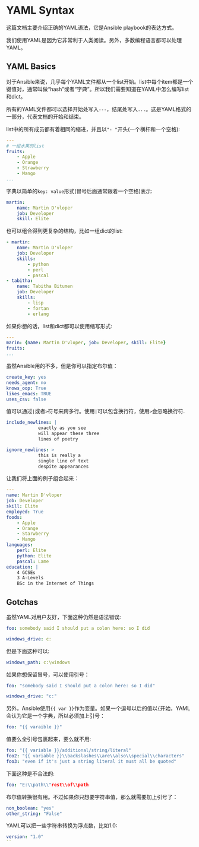 # YAML Syntax

这篇文档主要介绍正确的YAML语法，它是Ansible playbook的表达方式。

我们使用YAML是因为它非常利于人类阅读。另外，多数编程语言都可以处理YAML。

## YAML Basics

对于Ansible来说，几乎每个YAML文件都从一个list开始。list中每个item都是一个键值对，通常叫做“hash”或者“字典”。所以我们需要知道在YAML中怎么编写list和dict。

所有的YAML文件都可以选择开始处写入`---`，结尾处写入`...`。这是YAML格式的一部分，代表文档的开始和结束。

list中的所有成员都有着相同的缩进，并且以`"- "`开头(一个横杆和一个空格):

```yaml
---
# 一组水果的list
fruits:
    - Apple
    - Orange
    - Strawberry
    - Mango
...
```

字典以简单的`key: value`形式(冒号后面通常跟着一个空格)表示:

```yaml
martin:
    name: Martin D'vloper
    job: Developer
    skill: Elite
```

也可以组合得到更复杂的结构，比如一组dict的list:

```yaml
- martin:
    name: Martin D'vloper
    job: Developer
    skills:
        - python
        - perl
        - pascal
- tabitha:
    name: Tabitha Bitumen
    job: Developer
    skills:
        - lisp
        - fortan
        - erlang
```

如果你想的话，list和dict都可以使用缩写形式:

```yaml
---
marin: {name: Martin D'vloper, job: Developer, skill: Elite}
fruits: 
...
```

虽然Ansible用的不多，但是你可以指定布尔值：

```yaml
create_key: yes
needs_agent: no
knows_oop: True
likes_emacs: TRUE
uses_csv: false
```

值可以通过`|`或者`>`符号来跨多行。使用`|`可以包含换行符，使用`>`会忽略换行符.

```yaml
include_newlines: |
            exactly as you see
            will appear these three
            lines of poetry

ignore_newlines: >
            this is really a
            single line of text
            despite appearances
```

让我们将上面的例子组合起来：

```yaml
---
name: Martin D'vloper
job: Developer
skill: Elite
employed: True
foods:
    - Apple
    - Orange
    - Starwberry
    - Mango
languages:
    perl: Elite
    python: Elite
    pascal: Lame
education: |
    4 GCSEs
    3 A-Levels
    BSc in the Internet of Things
```

## Gotchas

虽然YAML对用户友好，下面这种仍然是语法错误:

```yaml
foo: somebody said I should put a colon here: so I did

windows_drive: c:
```

但是下面这种可以:

```yaml
windows_path: c:\windows
```

如果你想保留冒号，可以使用引号：

```yaml
foo: "somebody said I should put a colon here: so I did"

windows_drive: "c:"
```

另外，Ansible使用`{{ var }}`作为变量。如果一个逗号以后的值以`{`开始，YAML会认为它是一个字典，所以必须加上引号：

```yaml
foo: "{{ varaible }}"
```

值要么全引号包裹起来，要么就不用:

```yaml
foo: "{{ variable }}/additional/string/literal"
foo2: "{{ variable }}\\backslashes\\are\\also\\special\\characters"
foo3: "even if it's just a string literal it must all be quoted"
```

下面这种是不合法的:

```yaml
foo: "E:\\path\\"rest\\of\\path
```

布尔值转换很有用。不过如果你只想要字符串值，那么就需要加上引号了：

```yaml
non_boolean: "yes"
other_string: "False"
```

YAML可以把一些字符串转换为浮点数，比如1.0:

```yaml
version: "1.0"
``

